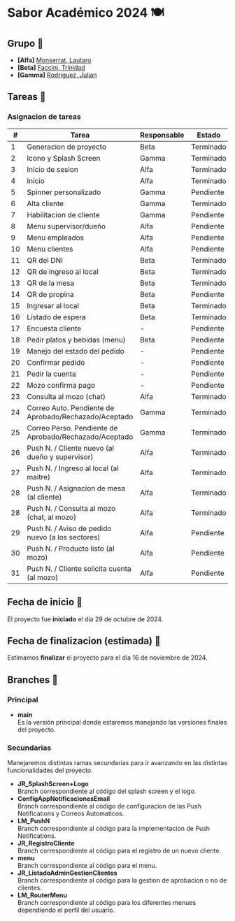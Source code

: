 # Sabor Académico 2024 🍽


## Grupo 🧠
- **[Alfa]** [Monserrat, Lautaro](https://github.com/llauu)
- **[Beta]** [Faccini, Trinidad](https://github.com/trinifaccini)
- **[Gamma]** [Rodriguez, Julian](https://github.com/rodriguezjulian)


## Tareas 📑
### Asignacion de tareas 
| #  | Tarea                                                   | Responsable | Estado    |
| -- | ------------------------------------------------------- | ----------- | --------- |
| 1  | Generacion de proyecto                                  | Beta        | Terminado |
| 2  | Icono y Splash Screen                                   | Gamma       | Terminado |
| 3  | Inicio de sesion                                        | Alfa        | Terminado |
| 4  | Inicio                                                  | Alfa        | Terminado |
| 5  | Spinner personalizado                                   | Gamma       | Pendiente |
| 6  | Alta cliente                                            | Gamma       | Terminado |
| 7  | Habilitacion de cliente                                 | Gamma       | Pendiente |
| 8  | Menu supervisor/dueño                                   | Alfa        | Pendiente |
| 9  | Menu empleados                                          | Alfa        | Pendiente |
| 10 | Menu clientes                                           | Alfa        | Pendiente |
| 11 | QR del DNI                                              | Beta        | Terminado |
| 12 | QR de ingreso al local                                  | Beta        | Terminado |
| 13 | QR de la mesa                                           | Beta        | Terminado |
| 14 | QR de propina                                           | Beta        | Pendiente |
| 15 | Ingresar al local                                       | Beta        | Terminado |
| 16 | Listado de espera                                       | Beta        | Terminado |
| 17 | Encuesta cliente                                        | -           | Pendiente |
| 18 | Pedir platos y bebidas (menu)                           | Beta        | Pendiente |
| 19 | Manejo del estado del pedido                            | -           | Pendiente |
| 20 | Confirmar pedido                                        | -           | Pendiente |
| 21 | Pedir la cuenta                                         | -           | Pendiente |
| 22 | Mozo confirma pago                                      | -           | Pendiente |
| 23 | Consulta al mozo (chat)                                 | Alfa        | Terminado |
| 24 | Correo Auto. Pendiente de Aprobado/Rechazado/Aceptado   | Gamma       | Terminado |
| 25 | Correo Perso. Pendiente de Aprobado/Rechazado/Aceptado  | Gamma       | Terminado |
| 26 | Push N. / Cliente nuevo (al dueño y supervisor)         | Alfa        | Terminado |
| 27 | Push N. / Ingreso al local (al maitre)                  | Alfa        | Terminado |
| 28 | Push N. / Asignacion de mesa (al cliente)               | Alfa        | Terminado |
| 28 | Push N. / Consulta al mozo (chat, al mozo)              | Alfa        | Terminado |
| 29 | Push N. / Aviso de pedido nuevo (a los sectores)        | Alfa        | Pendiente |
| 30 | Push N. / Producto listo (al mozo)                      | Alfa        | Pendiente |
| 31 | Push N. / Cliente solicita cuenta (al mozo)             | Alfa        | Pendiente |


## Fecha de inicio 📆
El proyecto fue **iniciado** el día 29 de octubre de 2024.


## Fecha de finalizacion (estimada) 📆
Estimamos **finalizar** el proyecto para el día 16 de noviembre de 2024.


## Branches 🌿
### Principal
- **main**<br> Es la versión principal donde estaremos manejando las versiones finales del proyecto.


### Secundarias
Manejaremos distintas ramas secundarias para ir avanzando en las distintas funcionalidades del proyecto.
- **JR_SplashScreen+Logo**<br> Branch correspondiente al código del splash screen y el logo.
- **ConfigAppNotificacionesEmail**<br> Branch correspondiente al código de configuracion de las Push Notifications y Correos Automaticos.
- **LM_PushN**<br> Branch correspondiente al código para la implementacion de Push Notifications.
- **JR_RegistroCliente**<br> Branch correspondiente al código para el registro de un nuevo cliente.
- **menu**<br> Branch correspondiente al código para el menu.
- **JR_ListadoAdminGestionClientes**<br> Branch correspondiente al código para la gestion de aprobacion o no de clientes.
- **LM_RouterMenu**<br> Branch correspondiente al código para los diferentes menues dependiendo el perfil del usuario.